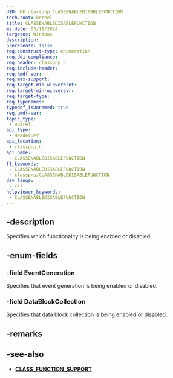 ```yaml
---
UID: NE:classpnp.CLASSENABLEDISABLEFUNCTION
tech.root: kernel
title: CLASSENABLEDISABLEFUNCTION
ms.date: 03/11/2024
targetos: Windows
description: 
prerelease: false
req.construct-type: enumeration
req.ddi-compliance: 
req.header: classpnp.h
req.include-header: 
req.kmdf-ver: 
req.max-support: 
req.target-min-winverclnt: 
req.target-min-winversvr: 
req.target-type: 
req.typenames: 
typedef_isUnnamed: true
req.umdf-ver: 
topic_type:
 - apiref
api_type:
 - HeaderDef
api_location:
 - classpnp.h
api_name:
 - CLASSENABLEDISABLEFUNCTION
f1_keywords:
 - CLASSENABLEDISABLEFUNCTION
 - classpnp/CLASSENABLEDISABLEFUNCTION
dev_langs:
 - c++
helpviewer_keywords:
 - CLASSENABLEDISABLEFUNCTION
---
```


## -description

Specifies which functionality is being enabled or disabled.

## -enum-fields

### -field EventGeneration

Specifies that event generation is being enabled or disabled.

### -field DataBlockCollection

Specifies that data block collection is being enabled or disabled.

## -remarks

## -see-also

- **[CLASS_FUNCTION_SUPPORT](ne-classpnp-class_function_support.md)**
